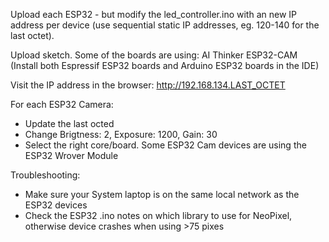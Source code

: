 Upload each ESP32 - but modify the led_controller.ino with an new IP address per device (use sequential static IP addresses, eg. 120-140 for the last octet).

Upload sketch. Some of the boards are using: AI Thinker ESP32-CAM (Install both Espressif ESP32 boards and Arduino ESP32 boards in the IDE)

Visit the IP address in the browser: http://192.168.134.LAST_OCTET

For each ESP32 Camera:
- Update the last octed
- Change Brigtness: 2, Exposure: 1200, Gain: 30
- Select the right core/board. Some ESP32 Cam devices are using the ESP32 Wrover Module

Troubleshooting:
- Make sure your System laptop is on the same local network as the ESP32 devices
- Check the ESP32 .ino notes on which library to use for NeoPixel, otherwise device crashes when using >75 pixes